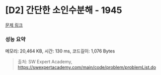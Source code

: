 # [D2] 간단한 소인수분해 - 1945 

[문제 링크](https://swexpertacademy.com/main/code/problem/problemDetail.do?contestProbId=AV5Pl0Q6ANQDFAUq) 

### 성능 요약

메모리: 20,464 KB, 시간: 130 ms, 코드길이: 1,076 Bytes



> 출처: SW Expert Academy, https://swexpertacademy.com/main/code/problem/problemList.do